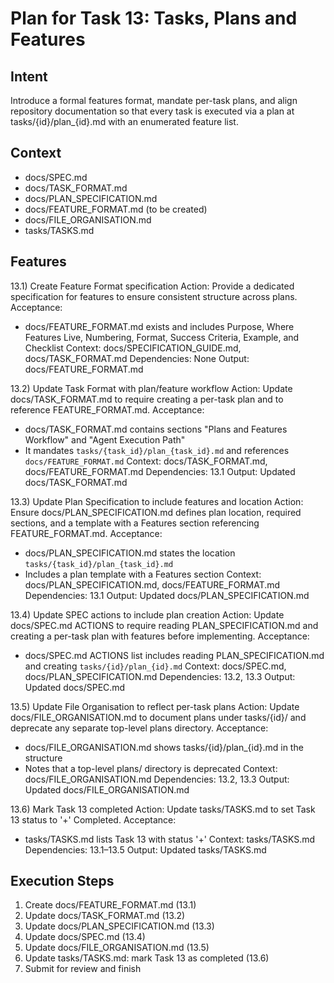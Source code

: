 # Plan for Task 13: Tasks, Plans and Features

## Intent
Introduce a formal features format, mandate per-task plans, and align repository documentation so that every task is executed via a plan at tasks/{id}/plan_{id}.md with an enumerated feature list.

## Context
- docs/SPEC.md
- docs/TASK_FORMAT.md
- docs/PLAN_SPECIFICATION.md
- docs/FEATURE_FORMAT.md (to be created)
- docs/FILE_ORGANISATION.md
- tasks/TASKS.md

## Features
13.1) Create Feature Format specification
   Action: Provide a dedicated specification for features to ensure consistent structure across plans.
   Acceptance:
   - docs/FEATURE_FORMAT.md exists and includes Purpose, Where Features Live, Numbering, Format, Success Criteria, Example, and Checklist
   Context: docs/SPECIFICATION_GUIDE.md, docs/TASK_FORMAT.md
   Dependencies: None
   Output: docs/FEATURE_FORMAT.md

13.2) Update Task Format with plan/feature workflow
   Action: Update docs/TASK_FORMAT.md to require creating a per-task plan and to reference FEATURE_FORMAT.md.
   Acceptance:
   - docs/TASK_FORMAT.md contains sections "Plans and Features Workflow" and "Agent Execution Path"
   - It mandates `tasks/{task_id}/plan_{task_id}.md` and references `docs/FEATURE_FORMAT.md`
   Context: docs/TASK_FORMAT.md, docs/FEATURE_FORMAT.md
   Dependencies: 13.1
   Output: Updated docs/TASK_FORMAT.md

13.3) Update Plan Specification to include features and location
   Action: Ensure docs/PLAN_SPECIFICATION.md defines plan location, required sections, and a template with a Features section referencing FEATURE_FORMAT.md.
   Acceptance:
   - docs/PLAN_SPECIFICATION.md states the location `tasks/{task_id}/plan_{task_id}.md`
   - Includes a plan template with a Features section
   Context: docs/PLAN_SPECIFICATION.md, docs/FEATURE_FORMAT.md
   Dependencies: 13.1
   Output: Updated docs/PLAN_SPECIFICATION.md

13.4) Update SPEC actions to include plan creation
   Action: Update docs/SPEC.md ACTIONS to require reading PLAN_SPECIFICATION.md and creating a per-task plan with features before implementing.
   Acceptance:
   - docs/SPEC.md ACTIONS list includes reading PLAN_SPECIFICATION.md and creating `tasks/{id}/plan_{id}.md`
   Context: docs/SPEC.md, docs/PLAN_SPECIFICATION.md
   Dependencies: 13.2, 13.3
   Output: Updated docs/SPEC.md

13.5) Update File Organisation to reflect per-task plans
   Action: Update docs/FILE_ORGANISATION.md to document plans under tasks/{id}/ and deprecate any separate top-level plans directory.
   Acceptance:
   - docs/FILE_ORGANISATION.md shows tasks/{id}/plan_{id}.md in the structure
   - Notes that a top-level plans/ directory is deprecated
   Context: docs/FILE_ORGANISATION.md
   Dependencies: 13.2, 13.3
   Output: Updated docs/FILE_ORGANISATION.md

13.6) Mark Task 13 completed
   Action: Update tasks/TASKS.md to set Task 13 status to '+' Completed.
   Acceptance:
   - tasks/TASKS.md lists Task 13 with status '+'
   Context: tasks/TASKS.md
   Dependencies: 13.1–13.5
   Output: Updated tasks/TASKS.md

## Execution Steps
1) Create docs/FEATURE_FORMAT.md (13.1)
2) Update docs/TASK_FORMAT.md (13.2)
3) Update docs/PLAN_SPECIFICATION.md (13.3)
4) Update docs/SPEC.md (13.4)
5) Update docs/FILE_ORGANISATION.md (13.5)
6) Update tasks/TASKS.md: mark Task 13 as completed (13.6)
7) Submit for review and finish
